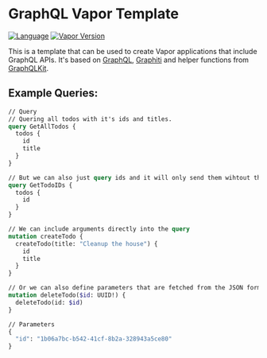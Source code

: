 # GraphQL Vapor Template
[![Language](https://img.shields.io/badge/Swift-5.1-brightgreen.svg)](http://swift.org)
[![Vapor Version](https://img.shields.io/badge/Vapor-4-F6CBCA.svg)](http://vapor.codes)

This is a template that can be used to create Vapor applications that include GraphQL APIs. It's based on [GraphQL](https://github.com/GraphQLSwift/GraphQL), [Graphiti](https://github.com/GraphQLSwift/Graphiti) and helper functions from [GraphQLKit](https://github.com/alexsteinerde/graphql-kit).

## Example Queries:
```graphql
// Query
// Quering all todos with it's ids and titles.
query GetAllTodos {
  todos {
    id
    title
  }
}

// But we can also just query ids and it will only send them wihtout the title data.
query GetTodoIDs {
  todos {
    id
  }
}

// We can include arguments directly into the query
mutation createTodo {
  createTodo(title: "Cleanup the house") {
    id
    title
  }
}

// Or we can also define parameters that are fetched from the JSON formatted parameters field below.
mutation deleteTodo($id: UUID!) {
  deleteTodo(id: $id)
}

// Parameters
{
  "id": "1b06a7bc-b542-41cf-8b2a-328943a5ce80"
}
```
